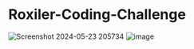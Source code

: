# Roxiler-Coding-Challenge
![Screenshot 2024-05-23 205734](https://github.com/Pragati2324/Roxiler-Coding-Challenge/assets/60358227/4debe67b-5462-4d4a-b074-105a9effa38e)
![image](https://github.com/Pragati2324/Roxiler-Coding-Challenge/assets/60358227/a090d66d-9558-4454-bd46-c9b24c176c86)
